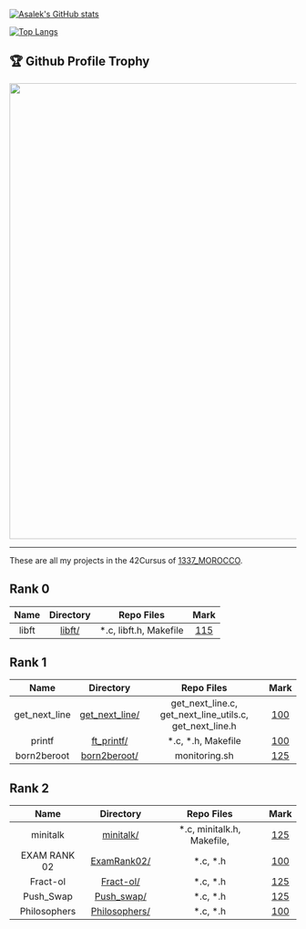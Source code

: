 [![Asalek's GitHub stats](https://github-readme-stats.vercel.app/api?username=Asalek&show_icons=true&theme=dracula&hide=prs,issues,contribs)](https://github.com/asalek/github-readme-stats)

[![Top Langs](https://github-readme-stats.vercel.app/api/top-langs/?username=Asalek&layout=compact)](https://github.com/Asalek/github-readme-stats)

<div>
<h2>🏆 Github Profile Trophy</h2>
<img width=800 src="https://github-profile-trophy.vercel.app/?username=Asalek&column=8&theme=gruvbox&no-frame=true"/>
</div>
<hr/>

These are all my projects in the 42Cursus of [1337_MOROCCO](https://www.1337.ma/).

## Rank 0

|			Name				|	Directory	| Repo Files | Mark |
|:-----------------------------------:|:------------------:|:--------------:|:--------------:|
libft								|	[libft/](https://github.com/asalek/libft)		| *.c, libft.h, Makefile | [115](https://github.com/Asalek/LibFt)

## Rank 1

|			Name				|	Directory	| Repo Files | Mark |
|:-----------------------------------:|:------------------:|:--------------:|:--------------:|
get_next_line								|	[get_next_line/](https://github.com/asalek/get_next_line)		| get_next_line.c, get_next_line_utils.c, get_next_line.h | [100](https://github.com/asalek/get_next_line) |
printf								|	[ft_printf/](https://github.com/asalek/ft_printf)		| *.c, *.h, Makefile | [100](https://github.com/asalek/ft_printf)
born2beroot								|	[born2beroot/](https://github.com/asalek/born2beroot)		| monitoring.sh | [125](https://github.com/Asalek/Born2beRoot)
## Rank 2
|			Name				|	Directory	| Repo Files | Mark |
|:-----------------------------------:|:------------------:|:--------------:|:--------------:|
minitalk								|	[minitalk/](https://github.com/asalek/minitalk)		| *.c, minitalk.h, Makefile,  | [125](https://github.com/asalek/minitalk)
EXAM RANK 02								|	[ExamRank02/](https://github.com/asalek/Exam_Rank_02)		| *.c, *.h | [100](https://github.com/asalek/Exam_Rank_02)
Fract-ol								|	[Fract-ol/](https://github.com/Asalek/Fractol)		| *.c, *.h | [125](https://github.com/Asalek/Fractol)
Push_Swap								|	[Push_swap/](https://github.com/Asalek/Push_swap.git)		| *.c, *.h | [125](https://github.com/Asalek/Push_swap)
Philosophers								|	[Philosophers/](https://github.com/Asalek/Philosophers.git)		| *.c, *.h | [100](https://github.com/Asalek/Philosophers)
